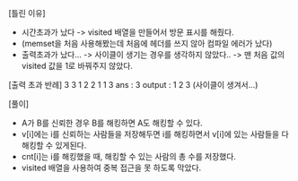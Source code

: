 [틀린 이유]
- 시간초과가 났다 -> visited 배열을 만들어서 방문 표시를 해줬다. 
- (memset을 처음 사용해봤는데 처음에 <cstring> 헤더를 쓰지 않아 컴파일 에러가 났다)
- 출력초과가 났다... -> 사이클이 생기는 경우를 생각하지 않았다.. -> 맨 처음 값의 visited 값을 1로 바꿔주지 않았다.

[출력 초과 반례]
3 3
1 2
2 1
1 3
ans : 3
output : 1 2 3 (사이클이 생겨서...)

[풀이]
- A가 B를 신뢰한 경우 B를 해킹하면 A도 해킹할 수 있다.
- v[i]에는 i를 신뢰하는 사람들을 저장해두면 i를 해킹하면서 v[i]에 있는 사람들을 다 해킹할 수 있게된다.
- cnt[i]는 i를 해킹했을 때, 해킹할 수 있는 사람의 총 수를 저장했다.
- visited 배열을 사용하여 중복 접근을 못 하도록 막았다.